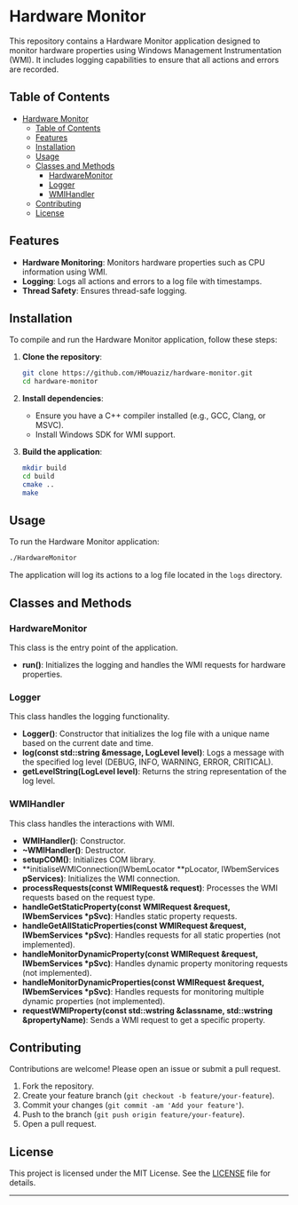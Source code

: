 # Hardware Monitor

This repository contains a Hardware Monitor application designed to monitor hardware properties using Windows Management Instrumentation (WMI). It includes logging capabilities to ensure that all actions and errors are recorded.

## Table of Contents

- [Hardware Monitor](#hardware-monitor)
  - [Table of Contents](#table-of-contents)
  - [Features](#features)
  - [Installation](#installation)
  - [Usage](#usage)
  - [Classes and Methods](#classes-and-methods)
    - [HardwareMonitor](#hardwaremonitor)
    - [Logger](#logger)
    - [WMIHandler](#wmihandler)
  - [Contributing](#contributing)
  - [License](#license)

## Features

- **Hardware Monitoring**: Monitors hardware properties such as CPU information using WMI.
- **Logging**: Logs all actions and errors to a log file with timestamps.
- **Thread Safety**: Ensures thread-safe logging.

## Installation

To compile and run the Hardware Monitor application, follow these steps:

1. **Clone the repository**:
    ```sh
    git clone https://github.com/HMouaziz/hardware-monitor.git
    cd hardware-monitor
    ```

2. **Install dependencies**:
    - Ensure you have a C++ compiler installed (e.g., GCC, Clang, or MSVC).
    - Install Windows SDK for WMI support.

3. **Build the application**:
    ```sh
    mkdir build
    cd build
    cmake ..
    make
    ```

## Usage

To run the Hardware Monitor application:

```sh
./HardwareMonitor
```

The application will log its actions to a log file located in the `logs` directory.

## Classes and Methods

### HardwareMonitor

This class is the entry point of the application.

- **run()**: Initializes the logging and handles the WMI requests for hardware properties.

### Logger

This class handles the logging functionality.

- **Logger()**: Constructor that initializes the log file with a unique name based on the current date and time.
- **log(const std::string &message, LogLevel level)**: Logs a message with the specified log level (DEBUG, INFO, WARNING, ERROR, CRITICAL).
- **getLevelString(LogLevel level)**: Returns the string representation of the log level.

### WMIHandler

This class handles the interactions with WMI.

- **WMIHandler()**: Constructor.
- **~WMIHandler()**: Destructor.
- **setupCOM()**: Initializes COM library.
- **initialiseWMIConnection(IWbemLocator **pLocator, IWbemServices **pServices)**: Initializes the WMI connection.
- **processRequests(const WMIRequest& request)**: Processes the WMI requests based on the request type.
- **handleGetStaticProperty(const WMIRequest &request, IWbemServices *pSvc)**: Handles static property requests.
- **handleGetAllStaticProperties(const WMIRequest &request, IWbemServices *pSvc)**: Handles requests for all static properties (not implemented).
- **handleMonitorDynamicProperty(const WMIRequest &request, IWbemServices *pSvc)**: Handles dynamic property monitoring requests (not implemented).
- **handleMonitorDynamicProperties(const WMIRequest &request, IWbemServices *pSvc)**: Handles requests for monitoring multiple dynamic properties (not implemented).
- **requestWMIProperty(const std::wstring &classname, std::wstring &propertyName)**: Sends a WMI request to get a specific property.

## Contributing

Contributions are welcome! Please open an issue or submit a pull request.

1. Fork the repository.
2. Create your feature branch (`git checkout -b feature/your-feature`).
3. Commit your changes (`git commit -am 'Add your feature'`).
4. Push to the branch (`git push origin feature/your-feature`).
5. Open a pull request.

## License

This project is licensed under the MIT License. See the [LICENSE](LICENSE) file for details.

---
